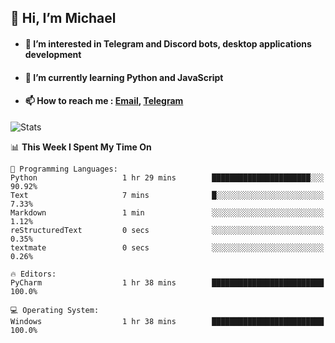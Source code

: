 ## 👋 Hi, I’m Michael
- #### 👀 I’m interested in Telegram and Discord bots, desktop applications development
- #### 🌱 I’m currently learning Python and JavaScript
- #### 📫 How to reach me : [Email](mailto:misha@kurapov.ru), [Telegram](https://t.me/mickr7)

![Stats](https://github-readme-stats.vercel.app/api?username=krpff&show_icons=true&theme=react&hide=issues&count_private=true&layout=compact)


<!--START_SECTION:waka-->
📊 **This Week I Spent My Time On** 

```text
💬 Programming Languages: 
Python                   1 hr 29 mins        ██████████████████████░░░   90.92% 
Text                     7 mins              █░░░░░░░░░░░░░░░░░░░░░░░░   7.33% 
Markdown                 1 min               ░░░░░░░░░░░░░░░░░░░░░░░░░   1.12% 
reStructuredText         0 secs              ░░░░░░░░░░░░░░░░░░░░░░░░░   0.35% 
textmate                 0 secs              ░░░░░░░░░░░░░░░░░░░░░░░░░   0.26%

🔥 Editors: 
PyCharm                  1 hr 38 mins        █████████████████████████   100.0%

💻 Operating System: 
Windows                  1 hr 38 mins        █████████████████████████   100.0%

```


<!--END_SECTION:waka-->
